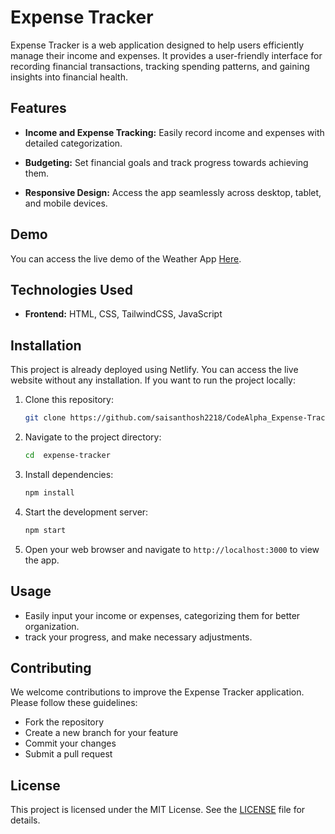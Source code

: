 # Expense Tracker

Expense Tracker is a web application designed to help users efficiently manage their income and expenses. It provides a user-friendly interface for recording financial transactions, tracking spending patterns, and gaining insights into financial health.
## Features

- **Income and Expense Tracking:** Easily record income and expenses with detailed categorization.

- **Budgeting:** Set financial goals and track progress towards achieving them.

- **Responsive Design:** Access the app seamlessly across desktop, tablet, and mobile devices.

## Demo

You can access the live demo of the Weather App [Here](https://gssk-expense-tracker.netlify.app/).

## Technologies Used

- **Frontend:** HTML, CSS, TailwindCSS, JavaScript


## Installation

This project is already deployed using Netlify. You can access the live website without any installation. If you want to run the project locally:

1. Clone this repository:

    ```bash
    git clone https://github.com/saisanthosh2218/CodeAlpha_Expense-Tracker.git
    ```

2. Navigate to the project directory:

    ```bash
    cd  expense-tracker
    ```

3. Install dependencies:

    ```bash
    npm install
    ```

4. Start the development server:

    ```bash
    npm start
    ```

5. Open your web browser and navigate to `http://localhost:3000` to view the app.

## Usage

- Easily input your income or expenses, categorizing them for better organization.
- track your progress, and make necessary adjustments.

## Contributing

We welcome contributions to improve the Expense Tracker application. Please follow these guidelines:

- Fork the repository
- Create a new branch for your feature
- Commit your changes
- Submit a pull request

## License

This project is licensed under the MIT License. See the [LICENSE](LICENSE) file for details.

